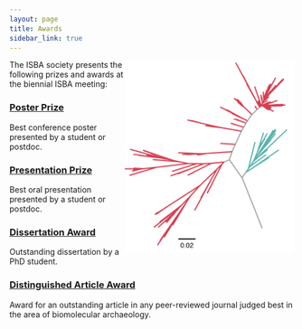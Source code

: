 ```yaml
---
layout: page
title: Awards
sidebar_link: true
---
```


<img align="right" width="300" src="/assets/images/Tanerella.png">
The ISBA society presents the following prizes and awards at the biennial ISBA meeting:

### [Poster Prize](/poster_prize)
Best conference poster presented by a student or postdoc.

### [Presentation Prize](/presentation_prize)
Best oral presentation presented by a student or postdoc.

### [Dissertation Award](/dissertation_award)
Outstanding dissertation by a PhD student. 

### [Distinguished Article Award](/article_award)
Award for an outstanding article in any peer-reviewed journal judged best in the area of biomolecular archaeology. 
